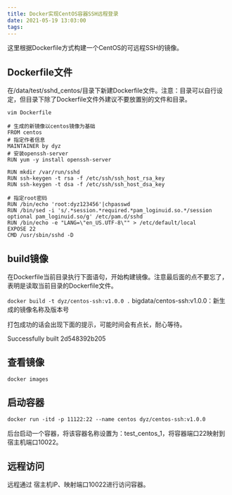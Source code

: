 ```yaml
---
title: Docker实现CentOS容器SSH远程登录
date: 2021-05-19 13:03:00
tags:
---
```


这里根据Dockerfile方式构建一个CentOS的可远程SSH的镜像。

## Dockerfile文件
在/data/test/sshd_centos/目录下新建Dockerfile文件。注意：目录可以自行设定，但目录下除了Dockerfile文件外建议不要放置别的文件和目录。

`vim Dockerfile`

```shell
# 生成的新镜像以centos镜像为基础
FROM centos
# 指定作者信息
MAINTAINER by dyz
# 安装openssh-server
RUN yum -y install openssh-server

RUN mkdir /var/run/sshd
RUN ssh-keygen -t rsa -f /etc/ssh/ssh_host_rsa_key
RUN ssh-keygen -t dsa -f /etc/ssh/ssh_host_dsa_key

# 指定root密码
RUN /bin/echo 'root:dyz123456'|chpasswd
RUN /bin/sed -i 's/.*session.*required.*pam_loginuid.so.*/session optional pam_loginuid.so/g' /etc/pam.d/sshd
RUN /bin/echo -e "LANG=\"en_US.UTF-8\"" > /etc/default/local
EXPOSE 22
CMD /usr/sbin/sshd -D
```



## build镜像
在Dockerfile当前目录执行下面语句，开始构建镜像。注意最后面的点不要忘了，表明是读取当前目录的Dockerfile文件。

`docker build -t dyz/centos-ssh:v1.0.0 .`
bigdata/centos-ssh:v1.0.0：新生成的镜像名称及版本号

打包成功的话会出现下面的提示，可能时间会有点长，耐心等待。

Successfully built 2d548392b205
## 查看镜像
`docker images`

## 启动容器
`docker run -itd -p 11122:22 --name centos dyz/centos-ssh:v1.0.0`

后台启动一个容器，将该容器名称设置为：test_centos_1，将容器端口22映射到宿主机端口10022。

## 远程访问
远程通过 宿主机IP、映射端口10022进行访问容器。

